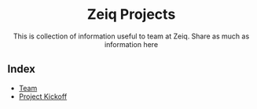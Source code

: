 <div align="center">
  <h1>Zeiq Projects</h1>
  
  <p>This is collection of information useful to team at Zeiq. Share as much as information here</p>
</div>

## Index

- [Team](team.md)
- [Project Kickoff](kickoff.md)
